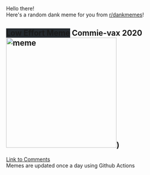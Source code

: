Hello there! <br>Here's a random dank meme for you from [r/dankmemes](https://reddit.com/r/dankmemes)!<br>
## <span style="background-color: #24292e">Low Effort Meme</span> Commie-vax 2020<br><img src="https://i.redd.it/f8quzbf1phj51.jpg" alt="meme" width="300"/>)<br>
[Link to Comments](https://reddit.com/r/dankmemes/comments/ihg24d/commievax_2020/)<br>
Memes are updated once a day using Github Actions